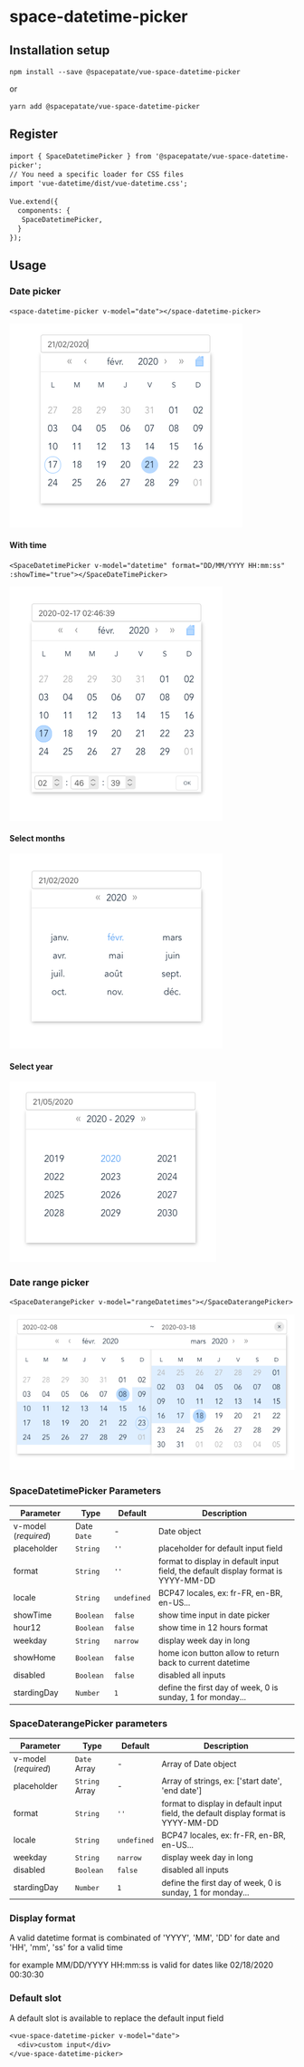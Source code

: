 # space-datetime-picker

## Installation setup
```
npm install --save @spacepatate/vue-space-datetime-picker
```
or 

```
yarn add @spacepatate/vue-space-datetime-picker
```

## Register

```
import { SpaceDatetimePicker } from '@spacepatate/vue-space-datetime-picker';
// You need a specific loader for CSS files
import 'vue-datetime/dist/vue-datetime.css';

Vue.extend({
  components: {
   SpaceDatetimePicker,
  }
});

```
## Usage

### Date picker

```
<space-datetime-picker v-model="date"></space-datetime-picker>
```

![minimal](cap1.png)

#### With time

```
<SpaceDatetimePicker v-model="datetime" format="DD/MM/YYYY HH:mm:ss" :showTime="true"></SpaceDateTimePicker>
```

![time select](cap3.png)


#### Select months
![month select](cap2.png)

#### Select year
![year select](cap4.png)

### Date range picker

```
<SpaceDaterangePicker v-model="rangeDatetimes"></SpaceDaterangePicker>
```
![range dates select](cap5.png)

### SpaceDatetimePicker Parameters

Parameter | Type | Default | Description
--------- | ---- | ------- | -----------
v-model (*required*) | Date `Date` | - | Date object
placeholder | `String` | `''` | placeholder for default input field
format | `String` | `''` | format to display in default input field, the default display format is YYYY-MM-DD
locale | `String` | `undefined` | BCP47 locales, ex: fr-FR, en-BR, en-US...
showTime | `Boolean` | `false` | show time input in date picker
hour12 | `Boolean` | `false` | show time in 12 hours format
weekday | `String` | `narrow` | display week day in long | short | narrow
showHome | `Boolean` | `false` | home icon button allow to return back to current datetime
disabled | `Boolean` | `false` | disabled all inputs
stardingDay | `Number` | `1` | define the first day of week, 0 is sunday, 1 for monday...

### SpaceDaterangePicker parameters

Parameter | Type | Default | Description
--------- | ---- | ------- | -----------
v-model (*required*) | `Date` Array | - | Array of Date object
placeholder | `String` Array | - | Array of strings, ex: ['start date', 'end date']
format | `String` | `''` | format to display in default input field, the default display format is YYYY-MM-DD
locale | `String` | `undefined` | BCP47 locales, ex: fr-FR, en-BR, en-US...
weekday | `String` | `narrow` | display week day in long | short | narrow
disabled | `Boolean` | `false` | disabled all inputs
stardingDay | `Number` | `1` | define the first day of week, 0 is sunday, 1 for monday...

### Display format

A valid datetime format is combinated of 'YYYY', 'MM', 'DD' for date and 'HH', 'mm', 'ss' for a valid time

for example MM/DD/YYYY HH:mm:ss is valid for dates like 02/18/2020 00:30:30

### Default slot

A default slot is available to replace the default input field

```
<vue-space-datetime-picker v-model="date">
  <div>custom input</div>
</vue-space-datetime-picker>
```
